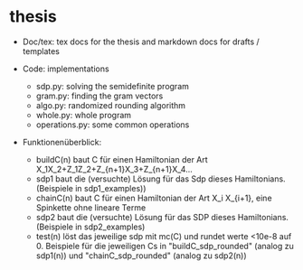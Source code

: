# thesis

+ Doc/tex: tex docs for the thesis and markdown docs for drafts / templates
+ Code: implementations
	+ sdp.py: solving the semidefinite program
	+ gram.py: finding the gram vectors
	+ algo.py: randomized rounding algorithm
	+ whole.py: whole program
	+ operations.py: some common operations

+ Funktionenüberblick:
	+ buildC(n) baut C für einen Hamiltonian der Art X_1X_2+Z_1Z_2+Z_{n+1}X_3+Z_{n+1}X_4...
	+ sdp1 baut die (versuchte) Lösung für das Sdp dieses Hamiltonians. (Beispiele in sdp1_examples))
	+ chainC(n) baut C für einen Hamiltonian der Art X_i X_{i+1}, eine Spinkette ohne lineare Terme
	+ sdp2 baut die (versuchte) Lösung für das SDP dieses Hamiltonians. (Beispiele in sdp2_examples)
	+ test(n) löst das jeweilige sdp mit mc(C) und rundet werte <10e-8 auf 0. Beispiele für die jeweiligen Cs in "buildC_sdp_rounded" (analog zu sdp1(n)) und "chainC_sdp_rounded" (analog zu sdp2(n))
